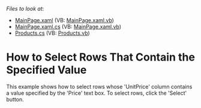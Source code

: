 <!-- default file list -->
*Files to look at*:

* [MainPage.xaml](./CS/AgDataGrid_SelectRows/MainPage.xaml) (VB: [MainPage.xaml.vb](./VB/AgDataGrid_SelectRows/MainPage.xaml.vb))
* [MainPage.xaml.cs](./CS/AgDataGrid_SelectRows/MainPage.xaml.cs) (VB: [MainPage.xaml.vb](./VB/AgDataGrid_SelectRows/MainPage.xaml.vb))
* [Products.cs](./CS/AgDataGrid_SelectRows/Products.cs) (VB: [Products.vb](./VB/AgDataGrid_SelectRows/Products.vb))
<!-- default file list end -->
# How to Select Rows That Contain the Specified Value


<p>This example shows how to select rows whose 'UnitPrice' column contains a value specified by the 'Price' text box. To select rows, click the 'Select' button.</p>

<br/>


